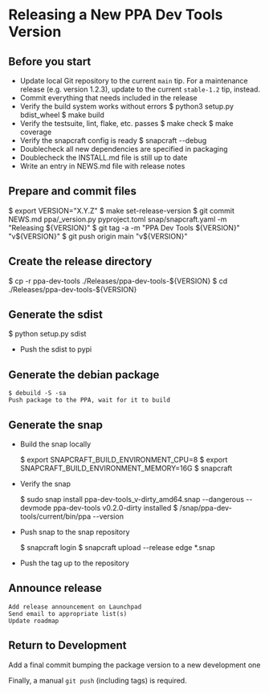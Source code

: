 Releasing a New PPA Dev Tools Version
=====================================

Before you start
----------------

* Update local Git repository to the current `main` tip.  For a
  maintenance release (e.g. version 1.2.3), update to the current
  `stable-1.2` tip, instead.
* Commit everything that needs included in the release
* Verify the build system works without errors
  $ python3 setup.py bdist_wheel
  $ make build
* Verify the testsuite, lint, flake, etc. passes
  $ make check
  $ make coverage
* Verify the snapcraft config is ready
  $ snapcraft --debug
* Doublecheck all new dependencies are specified in packaging
* Doublecheck the INSTALL.md file is still up to date
* Write an entry in NEWS.md file with release notes

Prepare and commit files
------------------------

  $ export VERSION="X.Y.Z"
  $ make set-release-version
  $ git commit NEWS.md ppa/_version.py pyproject.toml snap/snapcraft.yaml -m "Releasing ${VERSION}"
  $ git tag -a -m "PPA Dev Tools ${VERSION}" "v${VERSION}"
  $ git push origin main "v${VERSION}"


Create the release directory
----------------------------

  $ cp -r ppa-dev-tools ./Releases/ppa-dev-tools-${VERSION}
  $ cd ./Releases/ppa-dev-tools-${VERSION}


Generate the sdist
------------------

  $ python setup.py sdist

* Push the sdist to pypi


Generate the debian package
---------------------------

    $ debuild -S -sa
    Push package to the PPA, wait for it to build


Generate the snap
-----------------

* Build the snap locally

  $ export SNAPCRAFT_BUILD_ENVIRONMENT_CPU=8 
  $ export SNAPCRAFT_BUILD_ENVIRONMENT_MEMORY=16G
  $ snapcraft

* Verify the snap

  $ sudo snap install ppa-dev-tools_v<version>-dirty_amd64.snap --dangerous --devmode
  ppa-dev-tools v0.2.0-dirty installed
  $ /snap/ppa-dev-tools/current/bin/ppa --version

* Push snap to the snap repository

  $ snapcraft login
  $ snapcraft upload --release edge *.snap

* Push the tag up to the repository


Announce release
----------------

    Add release announcement on Launchpad
    Send email to appropriate list(s)
    Update roadmap


Return to Development
---------------------

Add a final commit bumping the package version to a new development one

Finally, a manual `git push` (including tags) is required.
